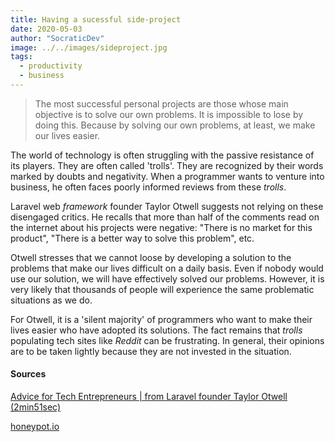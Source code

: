 ```yaml
---
title: Having a sucessful side-project
date: 2020-05-03
author: "SocraticDev"
image: ../../images/sideproject.jpg
tags:
  - productivity
  - business
---
```


> The most successful personal projects are those whose main objective is to solve our own problems. It is impossible to lose by doing this. Because by solving our own problems, at least, we make our lives easier.

The world of technology is often struggling with the passive resistance of its players.
They are often called 'trolls'. They are recognized by their words marked by doubts and negativity.
When a programmer wants to venture into business, he often faces poorly informed reviews from these _trolls_.

Laravel web _framework_ founder Taylor Otwell suggests not relying on these disengaged critics. He recalls that more than half of the comments read on the internet about his projects were negative: "There is no market for this product", "There is a better way to solve this problem", etc.

Otwell stresses that we cannot loose by developing a solution to the problems that make our lives difficult on a daily basis. Even if nobody would use our solution, we will have effectively solved our problems. However, it is very likely that thousands of people will experience the same problematic situations as we do.

For Otwell, it is a 'silent majority' of programmers who want to make their lives easier who have adopted its solutions. The fact remains that _trolls_ populating tech sites like _Reddit_ can be frustrating. In general, their opinions are to be taken lightly because they are not invested in the situation.

#### Sources

[Advice for Tech Entrepreneurs | from Laravel founder Taylor Otwell (2min51sec)](https://www.youtube.com/watch?v=Ic_Kkmzm3uQ)

[honeypot.io](https://honeypot.io)